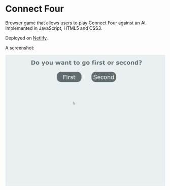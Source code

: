 # Connect Four

Browser game that allows users to play Connect Four against an AI. Implemented in JavaScript, HTML5 and CSS3.

Deployed on [Netlify](https://connect4-gerard.netlify.app/).

A screenshot:

![](assets/demo.gif)
